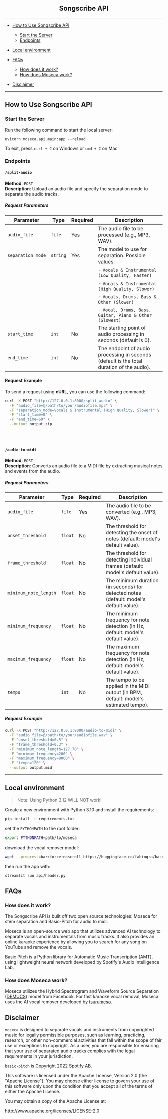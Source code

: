 <h2 align="center">Songscribe API</h1>
<p align="center">
</p>

---

- [How to Use Songscribe API](#how-to-use-songscribe-api)
  - [Start the Server](#start-the-server)
  - [Endpoints](#endpoints)
  

- [Local environment](#local-environment)


- [FAQs](#faqs)
  - [How does it work?](#how-does-it-work)
  - [How does Moseca work?](#how-does-moseca-work)
  

- [Disclaimer](#disclaimer)

---


## How to Use Songscribe API
### Start the Server

Run the following command to start the local server:
```commandline
uvicorn moseca.api.main:app --reload
```

To exit, press `ctrl + C` on Windows or `cmd + C` on Mac


### Endpoints



#### `/split-audio`
**Method**: `POST`  
**Description**: Upload an audio file and specify the separation mode to separate the audio tracks.

##### Request Parameters

| Parameter        | Type         | Required | Description                                               |
|------------------|--------------|----------|-----------------------------------------------------------|
| `audio_file`     | `file`       | Yes      | The audio file to be processed (e.g., MP3, WAV).        |
| `separation_mode`| `string`     | Yes      | The model to use for separation. Possible values:        |
|                  |              |          | - `Vocals & Instrumental (Low Quality, Faster)`         |
|                  |              |          | - `Vocals & Instrumental (High Quality, Slower)`        |
|                  |              |          | - `Vocals, Drums, Bass & Other (Slower)`                |
|                  |              |          | - `Vocal, Drums, Bass, Guitar, Piano & Other (Slowest)` |
| `start_time`     | `int`        | No       | The starting point of audio processing in seconds (default is 0). |
| `end_time`       | `int`        | No       | The endpoint of audio processing in seconds (default is the total duration of the audio). |

#### Request Example

To send a request using **cURL**, you can use the following command:

```bash
curl -X POST "http://127.0.0.1:8000/split_audio" \
  -F "audio_file=@/path/to/your/audiofile.mp3" \
  -F "separation_mode=Vocals & Instrumental (High Quality, Slower)" \
  -F "start_time=0" \
  -F "end_time=60" \
  --output output.zip
```

<br/><br/>

#### `/audio-to-midi`
**Method**: `POST`  
**Description**: Converts an audio file to a MIDI file by extracting musical notes and events from the audio.

##### Request Parameters

| Parameter               | Type     | Required | Description                                                                                 |
|-------------------------|----------|----------|---------------------------------------------------------------------------------------------|
| `audio_file`            | `file`   | Yes      | The audio file to be converted (e.g., MP3, WAV).                                            |
| `onset_threshold`       | `float`  | No       | The threshold for detecting the onset of notes (default: model's default value).             |
| `frame_threshold`       | `float`  | No       | The threshold for detecting individual frames (default: model's default value).              |
| `minimum_note_length`   | `float`  | No       | The minimum duration (in seconds) for detected notes (default: model's default value).       |
| `minimum_frequency`     | `float`  | No       | The minimum frequency for note detection (in Hz, default: model's default value).            |
| `maximum_frequency`     | `float`  | No       | The maximum frequency for note detection (in Hz, default: model's default value).            |
| `tempo`                 | `int`    | No       | The tempo to be applied in the MIDI output (in BPM, default: model's estimated tempo).       |

##### Request Example

```bash
curl -X POST "http://127.0.0.1:8000/audio-to-midi" \
  -F "audio_file=@/path/to/your/audiofile.wav" \
  -F "onset_threshold=0.5" \
  -F "frame_threshold=0.3" \
  -F "minimum_note_length=127.70" \
  -F "minimum_frequency=200" \
  -F "maximum_frequency=8000" \
  -F "tempo=120" \
  --output output.mid
```

------

## Local environment
> Note: Using Python 3.12 WILL NOT work! 

Create a new environment with Python 3.10 and install the requirements:
```bash
pip install -r requirements.txt
```
set the `PYTHONPATH` to the root folder:
```bash
export PYTHONPATH=path/to/moseca
```
download the vocal remover model:
```bash
wget --progress=bar:force:noscroll https://huggingface.co/fabiogra/baseline_vocal_remover/resolve/main/baseline.pth
```
then run the app with:
```bash
streamlit run api/header.py
```

## FAQs

### How does it work?

The Songscribe API is built off two open source technologies: Moseca for stem separation and Basic-Pitch for audio to midi. 

Moseca is an open-source web app that utilizes advanced AI technology to separate vocals and
instrumentals from music tracks. It also provides an online karaoke experience by allowing you
to search for any song on YouTube and remove the vocals.

Basic Pitch is a Python library for Automatic Music Transcription (AMT), using lightweight neural network developed by Spotify's Audio Intelligence Lab. 

### How does Moseca work?
Moseca utilizes the Hybrid Spectrogram and Waveform Source Separation ([DEMUCS](https://github.com/facebookresearch/demucs)) model from Facebook. For fast karaoke vocal removal, Moseca uses the AI vocal remover developed by [tsurumeso](https://github.com/tsurumeso/vocal-remover).

## Disclaimer

`moseca` is designed to separate vocals and instruments from copyrighted music for
legally permissible purposes, such as learning, practicing, research, or other non-commercial
activities that fall within the scope of fair use or exceptions to copyright. As a user, you are
responsible for ensuring that your use of separated audio tracks complies with the legal
requirements in your jurisdiction.

`basic-pitch` is Copyright 2022 Spotify AB.

This software is licensed under the Apache License, Version 2.0 (the "Apache License"). You may choose either license to govern your use of this software only upon the condition that you accept all of the terms of either the Apache License.

You may obtain a copy of the Apache License at:

http://www.apache.org/licenses/LICENSE-2.0
